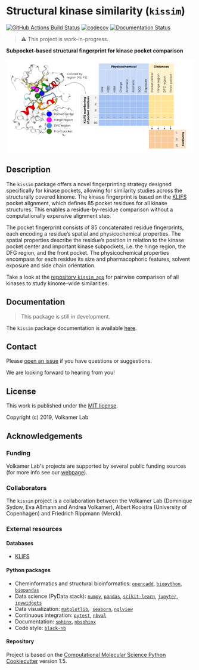 Structural kinase similarity (`kissim`)
==============================
[//]: # (Badges)
[![GitHub Actions Build Status](https://github.com/volkamerlab/kissim/workflows/CI/badge.svg)](https://github.com/volkamerlab/kissim/actions?query=workflow%3ACI)
[![codecov](https://codecov.io/gh/volkamerlab/kissim/branch/master/graph/badge.svg)](https://codecov.io/gh/volkamerlab/kissim/branch/master)
[![Documentation Status](https://readthedocs.org/projects/kissim/badge/?version=latest)](https://kissim.readthedocs.io/en/latest/?badge=latest)

> ⚠ This project is work-in-progress.

**Subpocket-based structural fingerprint for kinase pocket comparison** 

![Subpocket-based structural fingerprint for kinase pockets](docs/_static/kissim_toc.png)

## Description

The `kissim` package offers a novel fingerprinting strategy designed specifically for kinase pockets, 
allowing for similarity studies across the structurally covered kinome. 
The kinase fingerprint is based on the [KLIFS](klifs.net/) pocket alignment, 
which defines 85 pocket residues for all kinase structures. 
This enables a residue-by-residue comparison without a computationally expensive alignment step. 

The pocket fingerprint consists of 85 concatenated residue fingerprints, 
each encoding a residue’s spatial and physicochemical properties. 
The spatial properties describe the residue’s position in relation to the kinase pocket center and 
important kinase subpockets, i.e. the hinge region, the DFG region, and the front pocket. 
The physicochemical properties encompass for each residue its size and pharmacophoric features, solvent exposure and side chain orientation.

Take a look at the [repository `kissim_app`](https://github.com/volkamerlab/kissim_app) for pairwise comparison of all kinases to study kinome-wide similarities.

## Documentation

> This package is still in development.

The `kissim` package documentation is available [here](https://kissim.readthedocs.io/).

## Contact

Please [open an issue](https://github.com/volkamerlab/kissim/issues) if you have questions or suggestions.

We are looking forward to hearing from you!

## License

This work is published under the [MIT license](https://github.com/volkamerlab/kissim/blob/master/LICENSE).

Copyright (c) 2019, Volkamer Lab


## Acknowledgements

### Funding

Volkamer Lab's projects are supported by several public funding sources
(for more info see our [webpage](https://volkamerlab.org/)).

### Collaborators

The `kissim` project is a collaboration between the Volkamer Lab (Dominique Sydow, Eva Aßmann and Andrea Volkamer), Albert Kooistra (University of Copenhagen) and Friedrich Rippmann (Merck).

### External resources

#### Databases

- [KLIFS](https://klifs.net/)

#### Python packages

- Cheminformatics and structural bioinformatics:
  [`opencadd`](https://opencadd.readthedocs.io/en/latest/),
  [`biopython`](https://biopython.org/),
  [`biopandas`](http://rasbt.github.io/biopandas/)
- Data science (PyData stack):
  [`numpy`](https://numpy.org/),
  [`pandas`](https://pandas.pydata.org/),
  [`scikit-learn`](https://scikit-learn.org/),
  [`jupyter`](https://jupyter.org/),
  [`ipywidgets`](https://ipywidgets.readthedocs.io)
- Data visualization:
  [`matplotlib`](https://matplotlib.org/), 
  [`seaborn`](https://seaborn.pydata.org/),
  [`nglview`](http://nglviewer.org/nglview/latest/)
- Continuous integration:
  [`pytest`](https://docs.pytest.org),
  [`nbval`](https://nbval.readthedocs.io)
- Documentation:
  [`sphinx`](https://www.sphinx-doc.org),
  [`nbsphinx`](https://nbsphinx.readthedocs.io)
- Code style:
  [`black-nb`](https://github.com/tomcatling/black-nb)

#### Repository

Project is based on the 
[Computational Molecular Science Python Cookiecutter](https://github.com/molssi/cookiecutter-cms) version 1.5.
